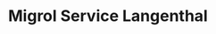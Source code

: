 ---
title: "Migrol Service Langenthal"
url: /langenthal/migrol-service-langenthal/
shop: Allgemein
---